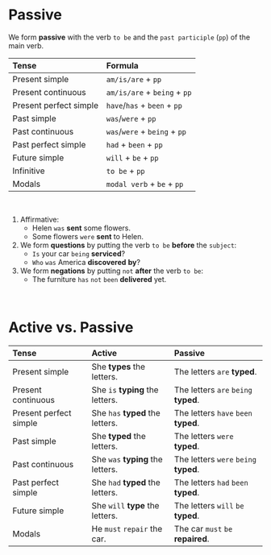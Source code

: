 # Passive
We form **passive** with the verb `to be` and the `past participle` (`pp`) of the main verb.

|Tense|Formula|
|:----|:------|
|Present simple|`am/is/are` + `pp`|
|Present continuous|`am/is/are` + `being` + `pp`|
|Present perfect simple|`have`/`has` + `been` + `pp`|
|Past simple|`was`/`were` + `pp`|
|Past continuous|`was`/`were` + `being` + `pp`|
|Past perfect simple|`had` + `been` + `pp`|
|Future simple|`will` + `be` + `pp`|
|Infinitive|`to be` + `pp`|
|Modals|`modal verb` + `be` + `pp`|

<br>

1. Affirmative:
   - Helen `was` **sent** some flowers.
   - Some flowers `were` **sent** to Helen.
2. We form **questions** by putting the verb `to be` **before** the `subject`:
   - `Is` your car `being` **serviced**?
   - `Who` `was` America **discovered** **by**?
3. We form **negations** by putting `not` **after** the verb `to be`:
   - The furniture `has` `not` `been` **delivered** yet.

<br>

# Active vs. Passive
|Tense|Active|Passive|
|:----|:-----|:------|
|Present simple|She **types** the letters.|The letters `are` **typed**.|
|Present continuous|She `is` **typing** the letters.|The letters `are` `being` **typed**.|
|Present perfect simple|She `has` **typed** the letters.|The letters `have` `been` **typed**.|
|Past simple|She **typed** the letters.|The letters `were` **typed**.|
|Past continuous|She `was` **typing** the letters.|The letters `were` `being` **typed**.|
|Past perfect simple|She `had` **typed** the letters.|The letters `had` `been` **typed**.|
|Future simple|She `will` **type** the letters.|The letters `will` `be` **typed**.|
|Modals|He `must` `repair` the car.|The car `must` `be` **repaired**.|